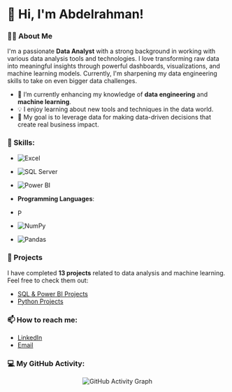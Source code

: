 # 👋 Hi, I'm Abdelrahman!

### 👨‍💻 About Me
I'm a passionate **Data Analyst** with a strong background in working with various data analysis tools and technologies. I love transforming raw data into meaningful insights through powerful dashboards, visualizations, and machine learning models. Currently, I'm sharpening my data engineering skills to take on even bigger data challenges.

- 🌱 I’m currently enhancing my knowledge of **data engineering** and **machine learning**.
- 💡 I enjoy learning about new tools and techniques in the data world.
- 🎯 My goal is to leverage data for making data-driven decisions that create real business impact.
  
### 🔧 Skills:
- ![Excel](https://img.shields.io/badge/Microsoft_Excel-217346?style=for-the-badge&logo=microsoft-excel&logoColor=white)
- ![SQL Server](https://img.shields.io/badge/Microsoft_SQL_Server-CC2927?style=for-the-badge&logo=microsoft-sql-server&logoColor=white)
- ![Power BI](https://img.shields.io/badge/PowerBI-F2C811?style=for-the-badge&logo=power-bi&logoColor=black)
- **Programming Languages**:
- <img src="https://github.com/yurijserrano/Github-Profile-Readme-Logos/blob/master/programming%20languages/python.svg" alt="Python Logo" width="15" height="15" style="vertical-align:middle;" />

- ![NumPy](https://img.shields.io/badge/NumPy-013243?style=for-the-badge&logo=numpy&logoColor=white)
- ![Pandas](https://img.shields.io/badge/Pandas-150458?style=for-the-badge&logo=pandas&logoColor=white)



### 📝 Projects
I have completed **13 projects** related to data analysis and machine learning. Feel free to check them out:

- [SQL & Power BI Projects](https://github.com/AbdelrahmanGamalOmar?tab=repositories)
- [Python Projects](https://github.com/AbdelrahmanGamalOmar?tab=repositories)

### 📫 How to reach me:
- [LinkedIn](https://www.linkedin.com/in/abdelrahman-gamal121/)
- [Email](abdelrahmangamal287@gmail.com)

### 💻 My GitHub Activity:
<p align="center">
  <img src="https://github-readme-activity-graph.cyclic.app/graph?username=AbdelrahmanGamalOmar&theme=tokyo-night" alt="GitHub Activity Graph" />
</p>

